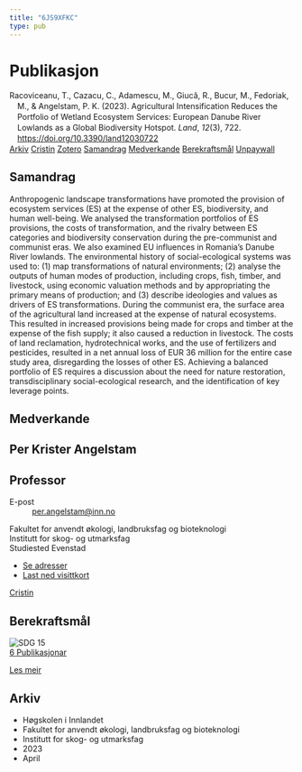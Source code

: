 ```yaml
---
title: "6JS9XFKC"
type: pub
---
```

<h1>Publikasjon</h1>
<article id="csl-bib-container-6JS9XFKC" class="csl-bib-container">
  <div class="csl-bib-body" style="line-height: 1.35; padding-left: 1em; text-indent:-1em;">
  <div class="csl-entry">Racoviceanu, T., Cazacu, C., Adamescu, M., Giuc&#x103;, R., Bucur, M., Fedoriak, M., &amp; Angelstam, P. K. (2023). Agricultural Intensification Reduces the Portfolio of Wetland Ecosystem Services: European Danube River Lowlands as a Global Biodiversity Hotspot. <i>Land</i>, <i>12</i>(3), 722. <a href="https://doi.org/10.3390/land12030722">https://doi.org/10.3390/land12030722</a></div>
</div>
  <div class="csl-bib-buttons">
    <a href="#taxonomy-article-6JS9XFKC" class="csl-bib-button">Arkiv</a>
    <a href="https://app.cristin.no/results/show.jsf?id=2143432" alt="Cristin URL" class="csl-bib-button">Cristin</a>
    <a href="http://zotero.org/groups/5402882/items/6JS9XFKC" alt="Zotero URL" class="csl-bib-button">Zotero</a>
    <a href="#abstract-article-6JS9XFKC" class="csl-bib-button">Samandrag</a>
    <a href="#contributors-article-6JS9XFKC" class="csl-bib-button">Medverkande</a>
    <a href="#sdg-article-6JS9XFKC" class="csl-bib-button">Berekraftsmål</a>
    <a href="https://www.mdpi.com/2073-445X/12/3/722/pdf?version=1679451746" class="csl-bib-button">Unpaywall</a>
  </div>
  <div id="csl-bib-meta-container-6JS9XFKC"></div>
</article>
<div id="csl-bib-meta-6JS9XFKC" class="csl-bib-meta">
  <article id="abstract-article-6JS9XFKC" class="abstract-article">
    <h1>Samandrag</h1>
    Anthropogenic landscape transformations have promoted the provision of ecosystem services (ES) at the expense of other ES, biodiversity, and human well-being. We analysed the transformation portfolios of ES provisions, the costs of transformation, and the rivalry between ES categories and biodiversity conservation during the pre-communist and communist eras. We also examined EU influences in Romania’s Danube River lowlands. The environmental history of social-ecological systems was used to: (1) map transformations of natural environments; (2) analyse the outputs of human modes of production, including crops, fish, timber, and livestock, using economic valuation methods and by appropriating the primary means of production; and (3) describe ideologies and values as drivers of ES transformations. During the communist era, the surface area of the agricultural land increased at the expense of natural ecosystems. This resulted in increased provisions being made for crops and timber at the expense of the fish supply; it also caused a reduction in livestock. The costs of land reclamation, hydrotechnical works, and the use of fertilizers and pesticides, resulted in a net annual loss of EUR 36 million for the entire case study area, disregarding the losses of other ES. Achieving a balanced portfolio of ES requires a discussion about the need for nature restoration, transdisciplinary social-ecological research, and the identification of key leverage points.
  </article>
  <article id="contributors-article-6JS9XFKC" class="contributors-article">
    <h1>Medverkande</h1>
    <div class="personas"> <div class="vrtx-hinn-person-card"> <div class="photo"> <i class="lar la-user-circle missing-person"></i> </div> <div class="info"> <hgroup><h1>Per Krister Angelstam</h1> <h2>Professor</h2> </hgroup><dl> <dt>E-post</dt> <dd> <a href="mailto:per.angelstam@inn.no">per.angelstam@inn.no</a> </dd> </dl> <p> Fakultet for anvendt økologi, landbruksfag og bioteknologi<br> Institutt for skog- og utmarksfag<br> Studiested Evenstad </p> <ul class="vrtx-hinn-links"> <li><a href="https://www.inn.no/finn-en-ansatt/per-angelstam.html#vrtx-hinn-addresses">Se adresser</a></li> <li><a href="https://www.inn.no/finn-en-ansatt/per-angelstam.html?vrtx=vcf">Last ned visittkort</a></li> </ul> </div> </div> <a href="https://app.cristin.no/persons/show.jsf?id=1318014" alt="Cristin URL" class="personas-cristin">Cristin</a> </div>
  </article>
  <article id="sdg-article-6JS9XFKC" class="sdg-article">
    <h1>Berekraftsmål</h1>
    <div class="sdg-container"><div id="sdg15" class="sdg"> <img src="{{< params subfolder >}}images/sdg/sdg15_no.png" class="image" alt="SDG 15"> <div class="sdg-overlay"> <a href="{{< params subfolder >}}no/archive/?sdg=15#archive" class="sdg-publication-count"><span>6</span> Publikasjonar</a> <p><a href="NA" class="sdg-read-more">Les meir</a></p> </div> </div></div>
  </article>
  <article id="taxonomy-article-6JS9XFKC" class="taxonomy-article">
    <h1>Arkiv</h1>
    <ul>
      <li>Høgskolen i Innlandet</li>
      <li>Fakultet for anvendt økologi, landbruksfag og bioteknologi</li>
      <li>Institutt for skog- og utmarksfag</li>
      <li>2023</li>
      <li>April</li>
    </ul>
  </article>
</div>
